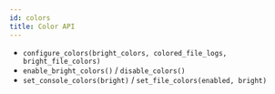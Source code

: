 ```yaml
---
id: colors
title: Color API
---
```


- `configure_colors(bright_colors, colored_file_logs, bright_file_colors)`
- `enable_bright_colors()` / `disable_colors()`
- `set_console_colors(bright)` / `set_file_colors(enabled, bright)`
